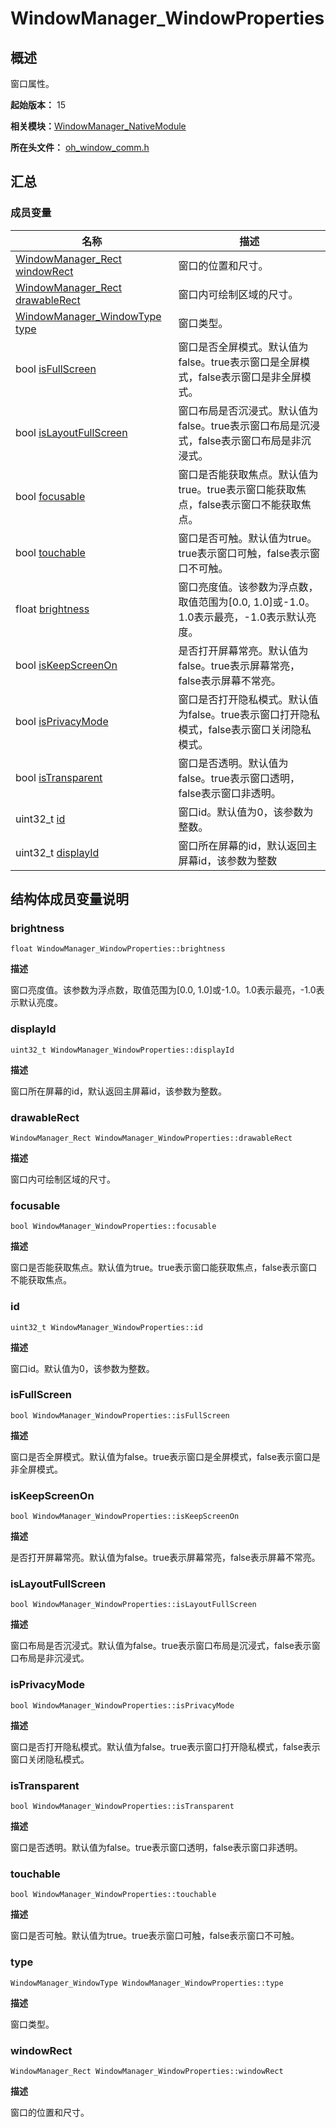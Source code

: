 # WindowManager_WindowProperties


## 概述

窗口属性。

**起始版本：** 15

**相关模块：**[WindowManager_NativeModule](_window_manager___native_module.md)

**所在头文件：** [oh_window_comm.h](oh__window__comm_8h.md)

## 汇总


### 成员变量

| 名称 | 描述 |
| -------- | -------- |
| [WindowManager_Rect](_window_manager___rect.md)  [windowRect](#windowrect) | 窗口的位置和尺寸。 |
| [WindowManager_Rect](_window_manager___rect.md)  [drawableRect](#drawablerect) | 窗口内可绘制区域的尺寸。 |
| [WindowManager_WindowType](_window_manager___native_module.md#windowmanager_windowtype)  [type](#type) | 窗口类型。 |
| bool [isFullScreen](#isfullscreen) | 窗口是否全屏模式。默认值为false。true表示窗口是全屏模式，false表示窗口是非全屏模式。 |
| bool [isLayoutFullScreen](#islayoutfullscreen) | 窗口布局是否沉浸式。默认值为false。true表示窗口布局是沉浸式，false表示窗口布局是非沉浸式。 |
| bool [focusable](#focusable) | 窗口是否能获取焦点。默认值为true。true表示窗口能获取焦点，false表示窗口不能获取焦点。 |
| bool [touchable](#touchable) | 窗口是否可触。默认值为true。true表示窗口可触，false表示窗口不可触。 |
| float [brightness](#brightness) | 窗口亮度值。该参数为浮点数，取值范围为[0.0, 1.0]或-1.0。1.0表示最亮，-1.0表示默认亮度。 |
| bool [isKeepScreenOn](#iskeepscreenon) | 是否打开屏幕常亮。默认值为false。true表示屏幕常亮，false表示屏幕不常亮。 |
| bool [isPrivacyMode](#isprivacymode) | 窗口是否打开隐私模式。默认值为false。true表示窗口打开隐私模式，false表示窗口关闭隐私模式。 |
| bool [isTransparent](#istransparent) | 窗口是否透明。默认值为false。true表示窗口透明，false表示窗口非透明。 |
| uint32_t [id](#id) | 窗口id。默认值为0，该参数为整数。 |
| uint32_t [displayId](#displayid) | 窗口所在屏幕的id，默认返回主屏幕id，该参数为整数 |


## 结构体成员变量说明


### brightness

```
float WindowManager_WindowProperties::brightness
```

**描述**

窗口亮度值。该参数为浮点数，取值范围为[0.0, 1.0]或-1.0。1.0表示最亮，-1.0表示默认亮度。


### displayId

```
uint32_t WindowManager_WindowProperties::displayId
```

**描述**

窗口所在屏幕的id，默认返回主屏幕id，该参数为整数。


### drawableRect

```
WindowManager_Rect WindowManager_WindowProperties::drawableRect
```

**描述**

窗口内可绘制区域的尺寸。


### focusable

```
bool WindowManager_WindowProperties::focusable
```

**描述**

窗口是否能获取焦点。默认值为true。true表示窗口能获取焦点，false表示窗口不能获取焦点。


### id

```
uint32_t WindowManager_WindowProperties::id
```

**描述**

窗口id。默认值为0，该参数为整数。


### isFullScreen

```
bool WindowManager_WindowProperties::isFullScreen
```

**描述**

窗口是否全屏模式。默认值为false。true表示窗口是全屏模式，false表示窗口是非全屏模式。


### isKeepScreenOn

```
bool WindowManager_WindowProperties::isKeepScreenOn
```

**描述**

是否打开屏幕常亮。默认值为false。true表示屏幕常亮，false表示屏幕不常亮。


### isLayoutFullScreen

```
bool WindowManager_WindowProperties::isLayoutFullScreen
```

**描述**

窗口布局是否沉浸式。默认值为false。true表示窗口布局是沉浸式，false表示窗口布局是非沉浸式。


### isPrivacyMode

```
bool WindowManager_WindowProperties::isPrivacyMode
```

**描述**

窗口是否打开隐私模式。默认值为false。true表示窗口打开隐私模式，false表示窗口关闭隐私模式。


### isTransparent

```
bool WindowManager_WindowProperties::isTransparent
```

**描述**

窗口是否透明。默认值为false。true表示窗口透明，false表示窗口非透明。


### touchable

```
bool WindowManager_WindowProperties::touchable
```

**描述**

窗口是否可触。默认值为true。true表示窗口可触，false表示窗口不可触。


### type

```
WindowManager_WindowType WindowManager_WindowProperties::type
```

**描述**

窗口类型。


### windowRect

```
WindowManager_Rect WindowManager_WindowProperties::windowRect
```

**描述**

窗口的位置和尺寸。
